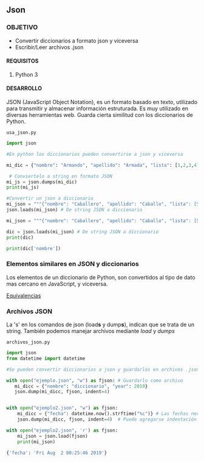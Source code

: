 ## Json

### OBJETIVO

- Convertir diccionarios a formato json y viceversa
- Escribir/Leer archivos .json

#### REQUISITOS

1. Python 3

#### DESARROLLO
JSON (JavaScript Object Notation), es un formato basado en texto, utilizado para transmitir y almacenar información estruturada. Es muy utilizado en diversas herramientas web. Guarda cierta similitud con los diccionarios de Python.


`usa_json.py`
```python
import json

#En python los diccionarios pueden convertirse a json y viceversa

mi_dic = {"nombre": "Armando", "apellido": "Armada", "lista": [1,2,3,4]}

 # Conviertelo a string en formato JSON
mi_js = json.dumps(mi_dic) 
print(mi_js)

#Convertir un json a diccionario
mi_json = """{"nombre": "Caballero", "apellido": "Caballo", "lista": [5,6,7,8]}"""
json.loads(mi_json) # De string JSON a diccionario

mi_json = """{"nombre": "Caballero", "apellido": "Caballo", "lista": [5,6,7,8]}""" 

dic = json.loads(mi_json) # De string JSON a diccionario
print(dic)

print(dic['nombre'])
```

### Elementos similares en JSON y diccionarios

Los elementos de un diccionario de Python, son convertidos al tipo de dato mas cercano en JavaScript, y viceversa.

[Equivalencias](./elementos.png)

### Archivos JSON

La 's' en los comandos de json (load**s** y dump**s**), indican que se trata de un string. También podemos manejar archivos mediante *load* y *dumps*

`archivos_json.py`
```python
import json 
from datetime import datetime

#Se pueden convertir diccionarios a json y guardarlos en archivos .json

with open("ejemplo.json", "w") as fjson: # Guardarlo como archivo
   mi_dicc = {"nombre": "diccionario", "year": 2019} 
   json.dump(mi_dicc, fjson, indent=4)  


with open("ejemplo2.json", "w") as fjson: 
    mi_dicc = {"fecha": datetime.now().strftime("%c")} # Las fechas necesitan convertirse 
    json.dump(mi_dicc, fjson, indent=4)  # Puede agregarse indentación

with open("ejemplo2.json", 'r') as fjson: 
    mi_json = json.load(fjson) 
    print(mi_json) 
                                                                                                                                                        
{'fecha': 'Fri Aug  2 00:25:46 2019'}

```